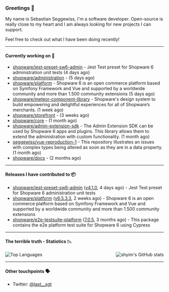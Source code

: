 ### Greetings 👋

My name is Sebastian Seggewiss, I'm a software developer.
Open-source is really close to my heart and I am always looking for new projects I can support.

Feel free to check out what I have been doing recently!

---

#### Currently working on 💪

- [shopware/jest-preset-sw6-admin](https://github.com/shopware/jest-preset-sw6-admin) - Jest Test preset for Shopware 6 administration unit tests (4 days ago)
- [shopware/administration](https://github.com/shopware/administration) -  (5 days ago)
- [shopware/platform](https://github.com/shopware/platform) - Shopware 6 is an open commerce platform based on Symfony Framework and Vue and supported by a worldwide community and more than 1.500 community extensions (5 days ago)
- [shopware/meteor-component-library](https://github.com/shopware/meteor-component-library) - Shopware&#39;s design system to build empowering and delightful experiences for all of Shopware’s merchants. (1 week ago)
- [shopware/storefront](https://github.com/shopware/storefront) -  (3 weeks ago)
- [shopware/core](https://github.com/shopware/core) -  (1 month ago)
- [shopware/admin-extension-sdk](https://github.com/shopware/admin-extension-sdk) - The Admin Extension SDK can be used by Shopware 6 apps and plugins. This library allows them to extend the administration with custom functionality. (1 month ago)
- [seggewiss/vue-reproduction-1](https://github.com/seggewiss/vue-reproduction-1) - This repository illustrates an issues with complex types being altered as soon as they are in a data property. (1 month ago)
- [shopware/docs](https://github.com/shopware/docs) -  (2 months ago)

---

#### Releases I have contributed to 📦

- [shopware/jest-preset-sw6-admin](https://github.com/shopware/jest-preset-sw6-admin) ([v4.1.0](https://github.com/shopware/jest-preset-sw6-admin/releases/tag/v4.1.0), 4 days ago) - Jest Test preset for Shopware 6 administration unit tests
- [shopware/platform](https://github.com/shopware/platform) ([v6.5.3.3](https://github.com/shopware/platform/releases/tag/v6.5.3.3), 2 weeks ago) - Shopware 6 is an open commerce platform based on Symfony Framework and Vue and supported by a worldwide community and more than 1.500 community extensions
- [shopware/e2e-testsuite-platform](https://github.com/shopware/e2e-testsuite-platform) ([7.0.5](https://github.com/shopware/e2e-testsuite-platform/releases/tag/7.0.5), 3 months ago) - This package contains the e2e platform test suite for Shopware 6 using Cypress

---

#### The terrible truth - Statistics 📉

<img align="right" alt="shyim's GitHub stats" src="https://github-readme-stats.vercel.app/api?username=seggewiss&count_private=1&show_icons=true&" />

![Top Languages](https://github-readme-stats.vercel.app/api/top-langs/?username=seggewiss)

---

#### Other touchpoints 🗣

- Twitter: [@last__sgt](https://twitter.com/last__sgt)
